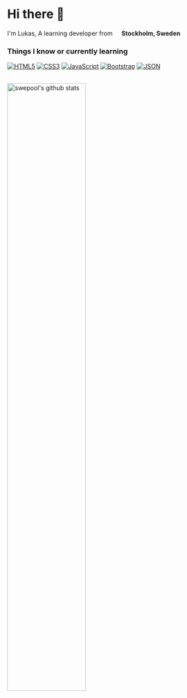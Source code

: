 # Hi there 👋

<p>I'm Lukas, A learning developer from <img src="https://cdn-icons-png.flaticon.com/512/197/197564.png" width="13"/> <b>Stockholm, Sweden</b></p>


### Things I know or currently learning </br>
[![HTML5](https://img.shields.io/badge/-HTML5-E34F26?style=flat&logo=html5&logoColor=white&link=https://github.com/Swepool)](https://github.com/Swepool) 
[![CSS3](https://img.shields.io/badge/-CSS3-1572B6?style=flat&logo=css3&link=https://github.com/Swepool)](https://github.com/Swepool) 
[![JavaScript](https://img.shields.io/badge/-JavaScript-black?style=flat&logo=javascript&link=https://github.com/Swepool)](https://github.com/Swepool) 
[![Bootstrap](https://img.shields.io/badge/-Bootstrap-563D7C?style=flat&logo=bootstrap&link=https://github.com/Swepool)](https://github.com/Swepool) 
[![JSON](https://img.shields.io/badge/-json-02569B?style=flat&logo=json&link=https://github.com/Swepool)](https://github.com/Swepool)

</br>

<a href="https://github.com/swepool/github-readme-stats">
   <img width="60%" alt="swepool's github stats" src="https://github-readme-stats.vercel.app/api?username=swepool&show_icons=true&hide_border=true" />
</a>
